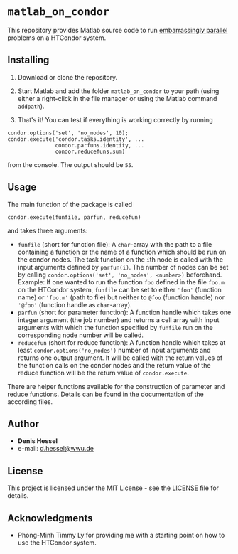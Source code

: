 # `matlab_on_condor`

This repository provides Matlab source code to run [embarrassingly parallel](https://en.wikipedia.org/wiki/Embarrassingly_parallel) problems on a HTCondor system.

## Installing

1. Download or clone the repository. 

2. Start Matlab and add the folder `matlab_on_condor` to your path (using either a right-click in the file manager or using the Matlab command `addpath`).

3. That's it! You can test if everything is working correctly by running

```
condor.options('set', 'no_nodes', 10);  
condor.execute('condor.tasks.identity', ...  
               condor.parfuns.identity, ...  
               condor.reducefuns.sum)
```
from the console. The output should be `55`.

## Usage
The main function of the package is called

```
condor.execute(funfile, parfun, reducefun)
```
and takes three arguments:  

* ```funfile``` (short for function file): A ```char```-array with the path to a file containing a function or the name of a function which should be run on the condor nodes. The task function on the ```i```th node is called with the input arguments defined by ```parfun(i)```. The number of nodes can be set by calling ```condor.options('set', 'no_nodes', <number>)``` beforehand. Example: If one wanted to run the function ```foo``` defined in the file ```foo.m``` on the HTCondor system, ```funfile``` can be set to either ```'foo'``` (function name) or ```'foo.m'``` (path to file) but neither to ```@foo``` (function handle) nor ```'@foo'``` (function handle as ```char```-array).  
* ```parfun``` (short for parameter function): A function handle which takes one integer argument (the job number) and returns a cell array with input arguments with which the function specified by ```funfile``` run on the corresponding node number will be called.  
* ```reducefun``` (short for reduce function): A function handle which takes at least ```condor.options('no_nodes')``` number of input arguments and returns one output argument. It will be called with the return values of the function calls on the condor nodes and the return value of the reduce function will be the return value of ```condor.execute```.  


There are helper functions available for the construction of parameter and reduce functions. Details can be found in the documentation of the according files.

## Author

* **Denis Hessel**
* e-mail: d.hessel@wwu.de


## License

This project is licensed under the MIT License - see the [LICENSE](LICENSE) file for details.

## Acknowledgments

* Phong-Minh Timmy Ly for providing me with a starting point on how to use the HTCondor system.


